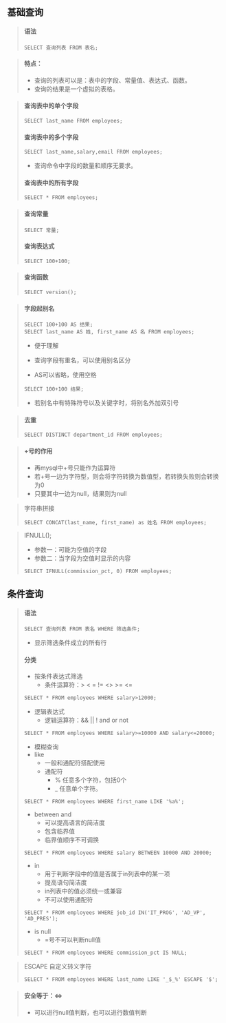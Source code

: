 ## 基础查询

> #### 语法
>
> ```mysql
> SELECT 查询列表 FROM 表名;
> ```

> #### 特点：
>
> - 查询的列表可以是：表中的字段、常量值、表达式、函数。
> - 查询的结果是一个虚拟的表格。

> #### 查询表中的单个字段
>
> ```mysql
> SELECT last_name FROM employees;
> ```
>
>  #### 查询表中的多个字段
>
> ```mysql
> SELECT last_name,salary,email FROM employees;
> ```
>
> - 查询命令中字段的数量和顺序无要求。
> #### 查询表中的所有字段
> 
>```mysql
> SELECT * FROM employees;
> ```

> #### 查询常量
>
> ```mysql
> SELECT 常量;
> ```
>
> #### 查询表达式
>
> ```mysql
> SELECT 100+100;
> ```

> #### 查询函数
>
> ```mysql
> SELECT version();
> ```

> #### 字段起别名
>
> ```mysql
> SELECT 100+100 AS 结果;
> SELECT last_name AS 姓, first_name AS 名 FROM employees;
> ```
>
> - 便于理解
> - 查询字段有重名，可以使用别名区分
>
> - AS可以省略，使用空格
>
> ```mysql
> SELECT 100+100 结果;
> ```
>
> - 若别名中有特殊符号以及关键字时，将别名外加双引号

> #### 去重
>
> ```mysql
> SELECT DISTINCT department_id FROM employees;
> ```

> #### +号的作用
>
> - 再mysql中+号只能作为运算符
> - 若+号一边为字符型，则会将字符转换为数值型，若转换失败则会转换为0
> - 只要其中一边为null，结果则为null

> 字符串拼接
>
> ```mysql
> SELECT CONCAT(last_name, first_name) as 姓名 FROM employees;
> ```

> IFNULL();
>
> - 参数一：可能为空值的字段
> - 参数二：当字段为空值时显示的内容
>
> ```mysql
> SELECT IFNULL(commission_pct, 0) FROM employees;
> ```
>

## 条件查询

> #### 语法
>
> ```mysql
> SELECT 查询列表 FROM 表名 WHERE 筛选条件;
> ```
>
> - 显示筛选条件成立的所有行
>
> #### 分类
>
> - 按条件表达式筛选
>   - 条件运算符：> < = != <> >= <=
>
> ```mysql
> SELECT * FROM employees WHERE salary>12000;
> ```
>
> - 逻辑表达式
>   - 逻辑运算符：&& || ! and or not
>
> ```mysql
> SELECT * FROM employees WHERE salary>=10000 AND salary<=20000;
> ```
>
> 
>
> - 模糊查询
> - like
>   - 一般和通配符搭配使用
>   - 通配符
>     - % 任意多个字符，包括0个
>     - _ 任意单个字符。
> ```mysql
> SELECT * FROM employees WHERE first_name LIKE '%a%';
> ```
> - between and
>   - 可以提高语言的简洁度
>   - 包含临界值
>   - 临界值顺序不可调换
>
> ```mysql
> SELECT * FROM employees WHERE salary BETWEEN 10000 AND 20000;
> ```
>
>   - in
>       - 用于判断字段中的值是否属于in列表中的某一项
>       - 提高语句简洁度
>       - in列表中的值必须统一或兼容
>       - 不可以使用通配符
>
> ```mysql
> SELECT * FROM employees WHERE job_id IN('IT_PROG', 'AD_VP', 'AD_PRES');
> ```
>
>   - is null
>       - =号不可以判断null值
>
> ```mysql
> SELECT * FROM employees WHERE commission_pct IS NULL;
> ```

> ESCAPE 自定义转义字符
>
> ```mysql
> SELECT * FROM employees WHERE last_name LIKE '_$_%' ESCAPE '$';
> ```

> #### 安全等于：<=>
>
> - 可以进行null值判断，也可以进行数值判断
